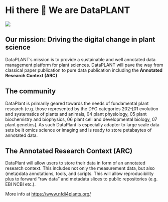 # Hi there 👋 We are DataPLANT

![](https://github.com/nfdi4plants/Branding/raw/master/logos/DataPLANT/DataPLANT_logo_bg_transparent.svg)

## Our mission: Driving the digital change in plant science

DataPLANT’s mission is to provide a sustainable and well annotated data management platform for plant sciences. 
DataPLANT will pave the way from classical paper publication to pure data publication including the **Annotated Research Context (ARC)**

## The community
DataPlant is primarily geared towards the needs of fundamental plant research (e.g. those represented by the DFG 
categories 202-[01 evolution and systematics of plants and animals, 04 plant physiology, 05 plant biochemistry and biophysics, 06 plant cell and developmental biology, 07 plant genetics]. 
As such DataPlant is especially adapter to large scale data sets be it omics science or imaging and is ready to store petabaytes of annotated data.

## The Annotated Research Context (ARC)

DataPlant will allow users to store their data in form of an annotated research context. 
This includes not only the measurement data, but also (meta)data annotations, tools, and scripts. 
This will allow reproducibility plus to forward “raw data” and metadata slices to public repositories (e.g. EBI NCBI etc.).

More info at https://www.nfdi4plants.org/
